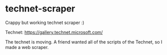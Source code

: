 # technet-scraper
Crappy but working technet scraper :)

Technet: https://gallery.technet.microsoft.com/

The technet is moving. A friend wanted all of the scripts of the Technet, so I made a web scraper.
